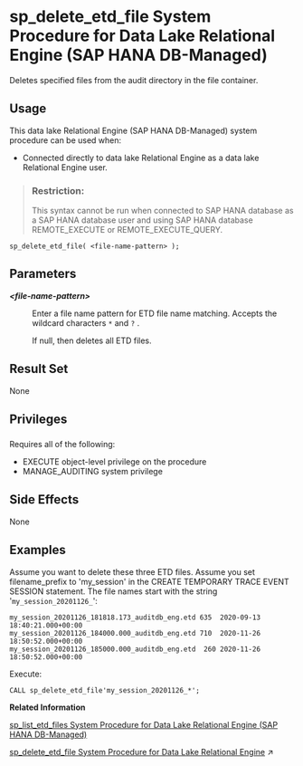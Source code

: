 <!-- loioee5019e64a0247cbaf7c8cde5905b3a2 -->

# sp\_delete\_etd\_file System Procedure for Data Lake Relational Engine \(SAP HANA DB-Managed\)

Deletes specified files from the audit directory in the file container.



<a name="loioee5019e64a0247cbaf7c8cde5905b3a2__section_dh4_3db_1yb"/>

## Usage

This data lake Relational Engine \(SAP HANA DB-Managed\) system procedure can be used when:

-   Connected directly to data lake Relational Engine as a data lake Relational Engine user.

> ### Restriction:  
> This syntax cannot be run when connected to SAP HANA database as a SAP HANA database user and using SAP HANA database REMOTE\_EXECUTE or REMOTE\_EXECUTE\_QUERY.



```
sp_delete_etd_file( <file-name-pattern> );
```



<a name="loioee5019e64a0247cbaf7c8cde5905b3a2__section_er3_3d2_srb"/>

## Parameters


<dl>
<dt><b>

*<file-name-pattern\>*

</b></dt>
<dd>

Enter a file name pattern for ETD file name matching. Accepts the wildcard characters `*` and `?` .

If null, then deletes all ETD files.



</dd>
</dl>



<a name="loioee5019e64a0247cbaf7c8cde5905b3a2__section_lzx_3d2_srb"/>

## Result Set

None



<a name="loioee5019e64a0247cbaf7c8cde5905b3a2__section_bvg_mx1_1yb"/>

## Privileges



### 

Requires all of the following:

-   EXECUTE object-level privilege on the procedure
-   MANAGE\_AUDITING system privilege



<a name="loioee5019e64a0247cbaf7c8cde5905b3a2__section_j44_jd2_srb"/>

## Side Effects

None



<a name="loioee5019e64a0247cbaf7c8cde5905b3a2__section_s11_kd2_srb"/>

## Examples

Assume you want to delete these three ETD files. Assume you set filename\_prefix to 'my\_session' in the CREATE TEMPORARY TRACE EVENT SESSION statement. The file names start with the string '`my_session_20201126_`':

```
my_session_20201126_181818.173_auditdb_eng.etd 635  2020-09-13 18:40:21.000+00:00
my_session_20201126_184000.000_auditdb_eng.etd 710  2020-11-26 18:50:52.000+00:00
my_session_20201126_185000.000_auditdb_eng.etd  260 2020-11-26 18:50:52.000+00:00
```

Execute:

```
CALL sp_delete_etd_file'my_session_20201126_*';
```

**Related Information**  


[sp\_list\_etd\_files System Procedure for Data Lake Relational Engine \(SAP HANA DB-Managed\)](sp-list-etd-files-system-procedure-for-data-lake-relational-engine-sap-hana-db-managed-0f76c83.md "Lists the event trace data (ETD) files logged to the file container by database auditing.")

[sp_delete_etd_file System Procedure for Data Lake Relational Engine](https://help.sap.com/viewer/19b3964099384f178ad08f2d348232a9/2023_4_QRC/en-US/d2e6eeca3f2448159215eead4f812adf.html "Deletes specified files from the audit directory in the file container.") :arrow_upper_right:

